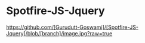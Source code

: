 # Spotfire-JS-Jquery

https://github.com/[Gurudutt-Goswami]/[Spotfire-JS-Jquery]/blob/[branch]/image.jpg?raw=true
